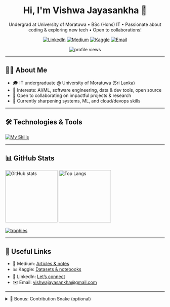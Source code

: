 <!-- Profile Header -->
<h1 align="center">Hi, I'm Vishwa Jayasankha 👋</h1>
<p align="center">
  Undergrad at University of Moratuwa • BSc (Hons) IT • Passionate about coding & exploring new tech • Open to collaborations!
</p>

<p align="center">
  <!-- Socials -->
  <a href="https://lk.linkedin.com/in/vishwajayasankha"><img alt="LinkedIn" src="https://img.shields.io/badge/LinkedIn-0A66C2?style=for-the-badge&logo=linkedin&logoColor=white"></a>
  <a href="https://medium.com/@vishwajayasankha"><img alt="Medium" src="https://img.shields.io/badge/Medium-12100E?style=for-the-badge&logo=medium&logoColor=white"></a>
  <a href="https://kaggle.com/vishwajayasankha"><img alt="Kaggle" src="https://img.shields.io/badge/Kaggle-20BEFF?style=for-the-badge&logo=kaggle&logoColor=white"></a>
  <a href="mailto:vishwajayasankha@gmail.com"><img alt="Email" src="https://img.shields.io/badge/Email-EA4335?style=for-the-badge&logo=gmail&logoColor=white"></a>
</p>

<p align="center">
  <!-- Profile views counter -->
  <img src="https://komarev.com/ghpvc/?username=VishwaJaya01&label=Profile%20Views&color=0e75b6&style=flat" alt="profile views" />
</p>

---

## 👨‍💻 About Me
- 🎓 IT undergraduate @ University of Moratuwa (Sri Lanka)
- 🤖 Interests: AI/ML, software engineering, data & dev tools, open source
- 🤝 Open to collaborating on impactful projects & research
- 🌱 Currently sharpening systems, ML, and cloud/devops skills

---

## 🛠️ Technologies & Tools
<!-- Skill icons (edit the list to match your stack) -->
[![My Skills](https://skillicons.dev/icons?i=python,cpp,java,js,ts,react,nodejs,nextjs,tailwind,html,css,fastapi,flask,dotnet,unity,flutter,firebase,postgres,mysql,mongodb,sqlite,git,github,linux,bash,docker,kubernetes,vscode,postman,opencv,tensorflow,pytorch,sklearn)](https://skillicons.dev)

---

## 📊 GitHub Stats
<!-- Overall stats -->
<p>
  <img height="165" src="https://github-readme-stats.vercel.app/api?username=VishwaJaya01&show_icons=true&include_all_commits=true&count_private=true&theme=transparent" alt="GitHub stats" />
  <!-- Languages as % (Top Langs) -->
  <img height="165" src="https://github-readme-stats.vercel.app/api/top-langs/?username=VishwaJaya01&layout=compact&langs_count=10&theme=transparent" alt="Top Langs" />
</p>

<!-- Streaks -->

<!-- Trophies -->
<p>
  <a href="https://github.com/ryo-ma/github-profile-trophy">
    <img src="https://github-profile-trophy.vercel.app/?username=VishwaJaya01&theme=algolia&no-bg=true&no-frame=true&row=1&column=6" alt="trophies" />
  </a>
</p>

---

## 🔗 Useful Links
- 🧠 Medium: <a href="https://medium.com/@vishwajayasankha">Articles & notes</a>
- 📊 Kaggle: <a href="https://kaggle.com/vishwajayasankha">Datasets & notebooks</a>
- 💼 LinkedIn: <a href="https://lk.linkedin.com/in/vishwajayasankha">Let’s connect</a>
- ✉️ Email: <a href="mailto:vishwajayasankha@gmail.com">vishwajayasankha@gmail.com</a>

---

<details>
<summary>🐍 Bonus: Contribution Snake (optional)</summary>

Add this to show a live contribution “snake” below (see instructions in repo Actions):

<img src="https://github.com/VishwaJaya01/VishwaJaya01/blob/output/github-contribution-grid-snake.svg" alt="snake animation" />
</details>

<!-- End -->
